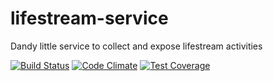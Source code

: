 lifestream-service
===============
Dandy little service to collect and expose lifestream activities

[![Build Status](https://travis-ci.org/jacobemerick/lifestream-service.svg?branch=master)](https://travis-ci.org/jacobemerick/lifestream-service)
[![Code Climate](https://codeclimate.com/github/jacobemerick/lifestream-service/badges/gpa.svg)](https://codeclimate.com/github/jacobemerick/lifestream-service)
[![Test Coverage](https://codeclimate.com/github/jacobemerick/lifestream-service/badges/coverage.svg)](https://codeclimate.com/github/jacobemerick/lifestream-service/coverage)
